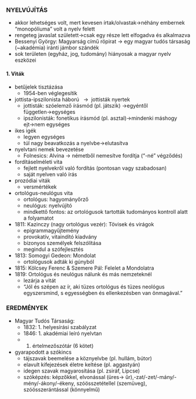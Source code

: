 ### NYELVÚJÍTÁS

- akkor lehetséges volt, mert kevesen írtak/olvastak→néhány embernek “monopóliuma” volt a nyelv felett
- rengeteg javaslat született→csak egy része lett elfogadva és alkalmazva
- Bessenyi György: Magyarság című röpirat → egy magyar tudós társaság (~akadémia) iránti jámbor szándék
- sok területen (egyház, jog, tudomány) hiányosak a magyar nyelv eszközei
#### 1. Viták

- betűjelek tisztázása
	- 1954-ben véglegesítik
- jottista-ipszilonista háború   →  jottisták nyertek
	- jottisták: szóelemző írásmód (pl. játszik) →egyéntől független→egységes
	- ipszilonisták: fonetikus írásmód (pl. asztal)→mindenki máshogy ejt→nem egységes
- ikes igék
	- legyen egységes
	- túl nagy beavatkozás a nyelvbe→elutasítva
- nyelvtani nemek bevezetése
	- Folnesics: Alvina → németből nemesítve fordítja (“-né” végződés)
- fordításelméleti vita
	- fejlett nyelvekről való fordítás (pontosan vagy szabadosan)
	- saját nyelven való írás
- prozódiai viták
	- versmértékek
- ortológus-neulógus vita
	- ortológus: hagyományőrző
	- neulógus: nyelvújító
	- mindkettő fontos: az ortológusok tartották tudományos kontroll alatt a folyamatot
- 1811: Kazinczy (nagy ortológus vezér): Tövisek és virágok
	- epigrammagyűjtemény
	- provokatív, vitaindító kiadvány
	- bizonyos személyek felszólítása
	- megindul a szófejlesztés
- 1813: Somogyi Gedeon: Mondolat
	- ortológusok adták ki gúnyból
- 1815: Kölcsey Ferenc & Szemere Pál: Felelet a Mondolatra
- 1819: Ortológus és neulógus nálunk és más nemzeteknél
	- lezárja a vitát
	- “Jól és szépen az ír, aki tüzes ortológus és tüzes neológus egyszersmind, s egyességben és ellenkezésben van önmagával.”

### EREDMÉNYEK

- Magyar Tudós Társaság:
	- 1832: 1. helyesírási szabályzat
	- 1846: 1. akadémiai leíró nyelvtan
	- 1. értelmezőszótár (6 kötet)
- gyarapodott a szókincs
	- tájszavak beemelése a köznyelvbe (pl. hullám, bútor)
	- elavult kifejezések életre keltése (pl. aggastyán)
	- idegen szavak magyarosítása (pl. zsiráf, Lipcse)
	- szóképzés: képzőkkel, elvonással (üres→ űr),-zat/-zet/-mány/-mény/-ákony/-ékeny, szóösszetétellel (szemüveg), szóösszerántással (könnyelmű)